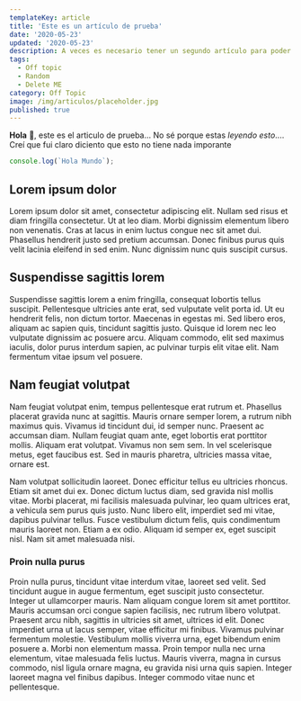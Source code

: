 ```yaml
---
templateKey: article
title: 'Este es un artículo de prueba'
date: '2020-05-23'
updated: '2020-05-23'
description: A veces es necesario tener un segundo artículo para poder probar tu diseño.
tags:
  - Off topic
  - Random
  - Delete ME
category: Off Topic
image: /img/articulos/placeholder.jpg
published: true
---
```


**Hola** 👋, este es el articulo de prueba... No sé porque estas _leyendo esto_.... Creí que fui claro diciento que esto no tiene nada imporante

```javascript
console.log(`Hola Mundo`);
```

## Lorem ipsum dolor

Lorem ipsum dolor sit amet, consectetur adipiscing elit. Nullam sed risus et diam fringilla consectetur. Ut at leo diam. Morbi dignissim elementum libero non venenatis. Cras at lacus in enim luctus congue nec sit amet dui. Phasellus hendrerit justo sed pretium accumsan. Donec finibus purus quis velit lacinia eleifend in sed enim. Nunc dignissim nunc quis suscipit cursus.

## Suspendisse sagittis lorem

Suspendisse sagittis lorem a enim fringilla, consequat lobortis tellus suscipit. Pellentesque ultricies ante erat, sed vulputate velit porta id. Ut eu hendrerit felis, non dictum tortor. Maecenas in egestas mi. Sed libero eros, aliquam ac sapien quis, tincidunt sagittis justo. Quisque id lorem nec leo vulputate dignissim ac posuere arcu. Aliquam commodo, elit sed maximus iaculis, dolor purus interdum sapien, ac pulvinar turpis elit vitae elit. Nam fermentum vitae ipsum vel posuere.

## Nam feugiat volutpat

Nam feugiat volutpat enim, tempus pellentesque erat rutrum et. Phasellus placerat gravida nunc at sagittis. Mauris ornare semper lorem, a rutrum nibh maximus quis. Vivamus id tincidunt dui, id semper nunc. Praesent ac accumsan diam. Nullam feugiat quam ante, eget lobortis erat porttitor mollis. Aliquam erat volutpat. Vivamus non sem sem. In vel scelerisque metus, eget faucibus est. Sed in mauris pharetra, ultricies massa vitae, ornare est.

Nam volutpat sollicitudin laoreet. Donec efficitur tellus eu ultricies rhoncus. Etiam sit amet dui ex. Donec dictum luctus diam, sed gravida nisl mollis vitae. Morbi placerat, mi facilisis malesuada pulvinar, leo quam ultrices erat, a vehicula sem purus quis justo. Nunc libero elit, imperdiet sed mi vitae, dapibus pulvinar tellus. Fusce vestibulum dictum felis, quis condimentum mauris laoreet non. Etiam a ex odio. Aliquam id semper ex, eget suscipit nisl. Nam sit amet malesuada nisi.

### Proin nulla purus

Proin nulla purus, tincidunt vitae interdum vitae, laoreet sed velit. Sed tincidunt augue in augue fermentum, eget suscipit justo consectetur. Integer ut ullamcorper mauris. Nam aliquam congue lorem sit amet porttitor. Mauris accumsan orci congue sapien facilisis, nec rutrum libero volutpat. Praesent arcu nibh, sagittis in ultricies sit amet, ultrices id elit. Donec imperdiet urna ut lacus semper, vitae efficitur mi finibus. Vivamus pulvinar fermentum molestie. Vestibulum mollis viverra urna, eget bibendum enim posuere a. Morbi non elementum massa. Proin tempor nulla nec urna elementum, vitae malesuada felis luctus. Mauris viverra, magna in cursus commodo, nisl ligula ornare magna, eu gravida nisi urna quis sapien. Integer laoreet magna vel finibus dapibus. Integer commodo vitae nunc et pellentesque.
